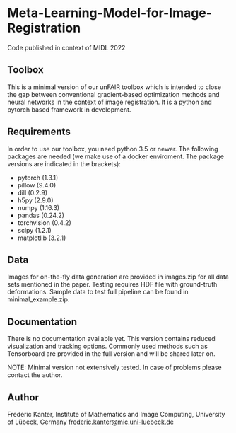# Meta-Learning-Model-for-Image-Registration
Code published in context of MIDL 2022

## Toolbox
This is a minimal version of our unFAIR toolbox which is intended to close the gap between conventional gradient-based
 optimization methods and neural networks in the context of image registration. It is a python and pytorch based
 framework in development.
 
## Requirements
In order to use our toolbox, you need python 3.5 or newer.
The following packages are needed (we make use of a docker enviroment. The package versions are indicated in the
brackets):
- pytorch       (1.3.1)
- pillow        (9.4.0)
- dill          (0.2.9)
- h5py          (2.9.0)
- numpy         (1.16.3)
- pandas        (0.24.2)
- torchvision   (0.4.2)
- scipy         (1.2.1)
- matplotlib    (3.2.1)

## Data
Images for on-the-fly data generation are provided in images.zip for all data sets mentioned in the paper. Testing
requires HDF file with ground-truth deformations. Sample data to test full pipeline can be found in minimal_example.zip.
 
    
## Documentation
There is no documentation available yet. This version contains reduced visualization and tracking options. Commonly
used methods such as Tensorboard are provided in the full version and will be shared later on.

NOTE: Minimal version not extensively tested. In case of problems please contact the author.

## Author
Frederic Kanter, Institute of Mathematics and Image Computing, University of Lübeck, Germany
frederic.kanter@mic.uni-luebeck.de